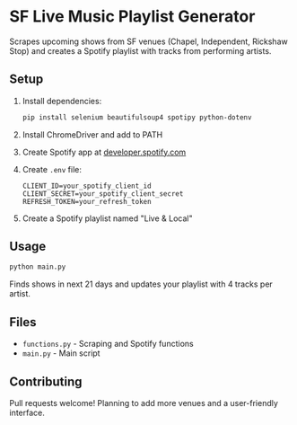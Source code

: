 # SF Live Music Playlist Generator

Scrapes upcoming shows from SF venues (Chapel, Independent, Rickshaw Stop) and creates a Spotify playlist with tracks from performing artists.

## Setup

1. Install dependencies:
   ```bash
   pip install selenium beautifulsoup4 spotipy python-dotenv
   ```

2. Install ChromeDriver and add to PATH

3. Create Spotify app at [developer.spotify.com](https://developer.spotify.com/dashboard)

4. Create `.env` file:
   ```
   CLIENT_ID=your_spotify_client_id
   CLIENT_SECRET=your_spotify_client_secret
   REFRESH_TOKEN=your_refresh_token
   ```

5. Create a Spotify playlist named "Live & Local"

## Usage

```bash
python main.py
```

Finds shows in next 21 days and updates your playlist with 4 tracks per artist.

## Files

- `functions.py` - Scraping and Spotify functions
- `main.py` - Main script

## Contributing
Pull requests welcome! Planning to add more venues and a user-friendly interface.